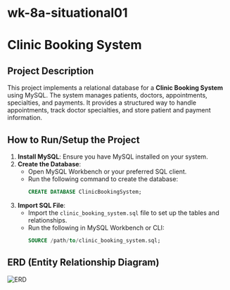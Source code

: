 # wk-8a-situational01
# Clinic Booking System

## Project Description
This project implements a relational database for a **Clinic Booking System** using MySQL. The system manages patients, doctors, appointments, specialties, and payments. It provides a structured way to handle appointments, track doctor specialties, and store patient and payment information.

## How to Run/Setup the Project
1. **Install MySQL**: Ensure you have MySQL installed on your system.
2. **Create the Database**: 
   - Open MySQL Workbench or your preferred SQL client.
   - Run the following command to create the database:
     ```sql
     CREATE DATABASE ClinicBookingSystem;
     ```
3. **Import SQL File**:
   - Import the `clinic_booking_system.sql` file to set up the tables and relationships.
   - Run the following in MySQL Workbench or CLI:
     ```sql
     SOURCE /path/to/clinic_booking_system.sql;
     ```

## ERD (Entity Relationship Diagram)
![ERD](Image/ERD_image.png)
